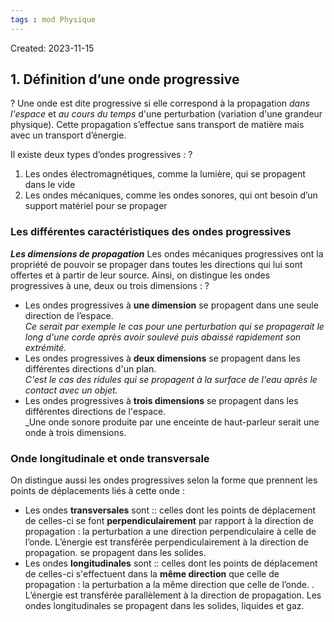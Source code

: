```yaml
---
tags : mod Physique
---
```

Created: 2023-11-15

## 1. Définition d’une onde progressive
?
Une onde est dite progressive si elle correspond à la propagation _dans l'espace_ et _au cours du temps_ d'une perturbation (variation d'une grandeur physique). Cette propagation s’effectue sans transport de matière mais avec un transport d’énergie.

Il existe deux types d’ondes progressives :
?
1. Les ondes électromagnétiques, comme la lumière, qui se propagent dans le vide
2. Les ondes mécaniques, comme les ondes sonores, qui ont besoin d’un support matériel pour se propager

### Les différentes caractéristiques des ondes progressives
***Les dimensions de propagation***
Les ondes mécaniques progressives ont la propriété de pouvoir se propager dans toutes les directions qui lui sont offertes et à partir de leur source. Ainsi, on distingue les ondes progressives à une, deux ou trois dimensions :
?
- Les ondes progressives à **une dimension** se propagent dans une seule direction de l’espace.  
    _Ce serait par exemple le cas pour une perturbation qui se propagerait le long d'une corde après avoir soulevé puis abaissé rapidement son extrémité._
- Les ondes progressives à **deux dimensions** se propagent dans les différentes directions d'un plan.  
    _C'est le cas des ridules qui se propagent à la surface de l'eau après le contact avec un objet._
- Les ondes progressives à **trois dimensions** se propagent dans les différentes directions de l'espace.  
    _Une onde sonore produite par une enceinte de haut-parleur serait une onde à trois dimensions.

### Onde longitudinale et onde transversale
On distingue aussi les ondes progressives selon la forme que prennent les points de déplacements liés à cette onde :

- Les ondes **transversales** sont :: celles dont les points de déplacement de celles-ci se font **perpendiculairement** par rapport à la direction de propagation : la perturbation a une direction perpendiculaire à celle de l’onde. L’énergie est transférée perpendiculairement à la direction de propagation. se propagent dans les solides.
- Les ondes **longitudinales** sont :: celles dont les points de déplacement de celles-ci s'effectuent dans la **même direction** que celle de propagation : la perturbation a la même direction que celle de l’onde. . L’énergie est transférée parallèlement à la direction de propagation. Les ondes longitudinales se propagent dans les solides, liquides et gaz. 